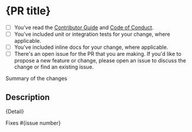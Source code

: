 # {PR title}

<!-- Thank you for submitting a pull request to our repo. -->

<!-- If this is your first PR in the ASP.NET Core repo, please run through the checklist
below to ensure a smooth review and merge process for your PR. -->

- [ ] You've read the [Contributor Guide](https://github.com/dotnet/aspnetcore/blob/main/CONTRIBUTING.md) and [Code of Conduct]([https://github.com/dotnet/aspnetcore/blob/main/CODE-OF-CONDUCT.md](https://github.com/fiskaltrust/.github/blob/main/CODE_OF_CONDUCT.md)).
- [ ] You've included unit or integration tests for your change, where applicable.
- [ ] You've included inline docs for your change, where applicable.
- [ ] There's an open issue for the PR that you are making. If you'd like to propose a new feature or change, please open an issue to discuss the change or find an existing issue.

<!-- Once all that is done, you're ready to go. Open the PR with the content below. -->

Summary of the changes

## Description

{Detail}

Fixes #{issue number} 
